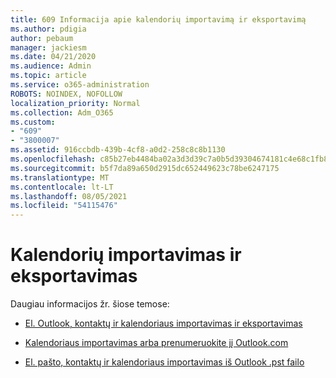 ```yaml
---
title: 609 Informacija apie kalendorių importavimą ir eksportavimą
ms.author: pdigia
author: pebaum
manager: jackiesm
ms.date: 04/21/2020
ms.audience: Admin
ms.topic: article
ms.service: o365-administration
ROBOTS: NOINDEX, NOFOLLOW
localization_priority: Normal
ms.collection: Adm_O365
ms.custom:
- "609"
- "3800007"
ms.assetid: 916ccbdb-439b-4cf8-a0d2-258c8c8b1130
ms.openlocfilehash: c85b27eb4484ba02a3d3d39c7a0b5d39304674181c4e68c1fb8a54e9e8d6560e
ms.sourcegitcommit: b5f7da89a650d2915dc652449623c78be6247175
ms.translationtype: MT
ms.contentlocale: lt-LT
ms.lasthandoff: 08/05/2021
ms.locfileid: "54115476"
---
```

# <a name="importing-and-exporting-calendars"></a>Kalendorių importavimas ir eksportavimas

Daugiau informacijos žr. šiose temose:
  
- [El. Outlook, kontaktų ir kalendoriaus importavimas ir eksportavimas](https://support.office.com/article/92577192-3881-4502-b79d-c3bbada6c8ef)

- [Kalendoriaus importavimas arba prenumeruokite jį Outlook.com](https://support.office.com/article/cff1429c-5af6-41ec-a5b4-74f2c278e98c)

- [El. pašto, kontaktų ir kalendoriaus importavimas iš Outlook .pst failo](https://support.office.com/article/431a8e9a-f99f-4d5f-ae48-ded54b3440ac)
